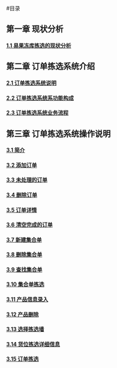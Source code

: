 #目录
## 第一章 现状分析
#### [1.1 易果冻库拣选的现状分析](1.0.md)

## 第二章 订单拣选系统介绍
#### [2.1 订单拣选系统说明](2.1.md)
#### [2.2 订单拣选系统系功能构成](2.2.md) 
#### [2.3 订单拣选系统业务流程](2.3.md)

## 第三章 订单拣选系统操作说明
#### [3.1 简介](Evo)
#### [3.2 添加订单](Evo)
#### [3.3 未处理的订单](Evo)
#### [3.4 删除订单](Evo)
#### [3.5 订单详情](Evo)
#### [3.6 清空完成的订单](Liner)
#### [3.7 新建集合单](Evo)
#### [3.8 删除集合单](Liner)
#### [3.9 查找集合单](Liner)
#### [3.10 集合单拣选](Juner)
#### [3.11 产品信息录入](Juner)
#### [3.12 产品删除](Juner)
#### [3.13 选择拣选墙](Luner)
#### [3.14 货位拣选详细信息](Luner)
#### [3.15 订单拣选](Luner)



